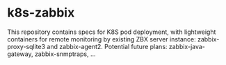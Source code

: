 # k8s-zabbix
This repository contains specs for K8S pod deployment, with lightweight containers for remote monitoring by existing ZBX server instance: zabbix-proxy-sqlite3 and zabbix-agent2. Potential future plans: zabbix-java-gateway, zabbix-snmptraps, ...
